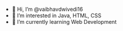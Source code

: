- 👋 Hi, I’m @vaibhavdwivedi16
- 👀 I’m interested in Java, HTML, CSS
- 🌱 I’m currently learning Web Development

<!---
vaibhavdwivedi16/vaibhavdwivedi16 is a ✨ special ✨ repository because its `README.md` (this file) appears on your GitHub profile.
You can click the Preview link to take a look at your changes.
--->
